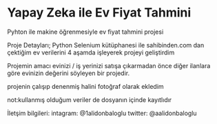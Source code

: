 # Yapay Zeka ile Ev Fiyat Tahmini
Pyhton ile makine öğrenmesiyle ev fiyat tahmini projesi


Proje Detayları;
Python Selenium kütüphanesi ile sahibinden.com dan çektiğim ev verilerini 4 aşamda işleyerek projeyi geliştirdim

Projemin amacı evinizi / iş yerinizi satışa çıkarmadan önce diğer ilanlara göre evinizin değerini söyleyen bir projedir.

projenin çalışıp denenmiş halini fotoğraf olarak ekledim

not:kullanmış olduğum veriler de dosyanın içinde kayıtlıdır

İletşim bilgileri:
intagram: @1alidonbaloglu
twitter: @aalidonbaloglu
